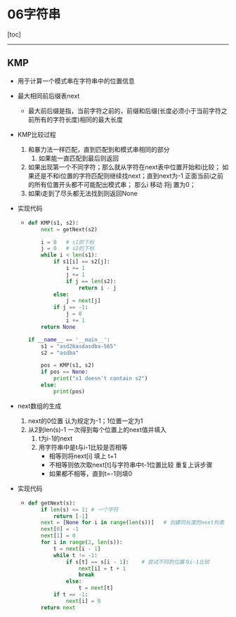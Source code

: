 # 06字符串

[toc]

---

## KMP

*   用于计算一个模式串在字符串中的位置信息

*   最大相同前后缀表next
    *   最大前后缀是指，当前字符之前的，前缀和后缀(长度必须小于当前字符之前所有的字符长度)相同的最大长度

*   KMP比较过程

    1.   和暴力法一样匹配，直到匹配到和模式串相同的部分
         1.   如果能一直匹配到最后则返回
    2.   如果出现第一个不同字符；那么就从字符在next表中位置开始和i比较；
         如果还是不和i位置的字符匹配则继续找next；直到next为-1 正面当前i之前的所有位置开头都不可能配出模式串；
         那么i 移动 将j 置为0；
    3.   如果i走到了尽头都无法找到则返回None 

*   实现代码

    *   ```python
        def KMP(s1, s2):
            next = getNext(s2)
        
            i = 0   # s1的下标
            j = 0   # s2的下标
            while i < len(s1):
                if s1[i] == s2[j]:
                    i += 1
                    j += 1
                    if j == len(s2):
                        return i - j
                else:
                    j = next[j]
                if j == -1:
                    j = 0
                    i += 1
            return None
        
        if __name__ == '__main__':
            s1 = "asd26asdasdba-565"
            s2 = "asdba"
        
            pos = KMP(s1, s2)
            if pos == None:
                print("s1 doesn't contain s2")
            else:
                print(pos)
        ```

*   next数组的生成

    1.   next的0位置 认为规定为-1；1位置一定为1
    2.   从2到len(s)-1 一次得到每个位置上的next值并填入
         1.   t为i-1的next 
         2.   用字符串中是t与i-1比较是否相等
              *   相等则将next[i] 填上 t+1
              *   不相等则依次取next[t]与字符串中t-1位置比较 重复上诉步骤
              *   如果都不相等，直到t=-1则填0

*   实现代码

    *   ```python
        def getNext(s):
            if len(s) <= 1: # 一个字符
                return [-1]
            next = [None for i in range(len(s))]   # 创建同长度的next列表
            next[0] = -1
            next[1] = 0
            for i in range(2, len(s)):
                t = next[i - 1]
                while t != -1:
                    if s[t] == s[i - 1]:    # 尝试不同的位置与i-1比较
                        next[i] = t + 1
                        break
                    else:
                        t = next[t]
                if t == -1:
                    next[i] = 0
            return next
        ```











